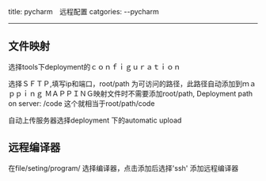 title: pycharm　远程配置
catgories:
--pycharm


-----

## 文件映射
选择tools下deployment的ｃｏｎｆｉｇｕｒａｔｉｏｎ

选择ＳＦＴＰ,填写ip和端口，root/path 为可访问的路径，此路径自动添加到ｍａｐｐｉｎｇ
ＭＡＰＰＩＮＧ映射文件时不需要添加root/path,
Deployment path on server:
/code
这个就相当于root/path/code

自动上传服务器选择deployment 下的automatic upload
## 远程编译器
在file/seting/program/ 选择编译器，点击添加后选择'ssh' 添加远程编译器
